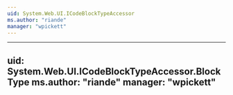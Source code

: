 ```yaml
---
uid: System.Web.UI.ICodeBlockTypeAccessor
ms.author: "riande"
manager: "wpickett"
---
```


---
uid: System.Web.UI.ICodeBlockTypeAccessor.BlockType
ms.author: "riande"
manager: "wpickett"
---
